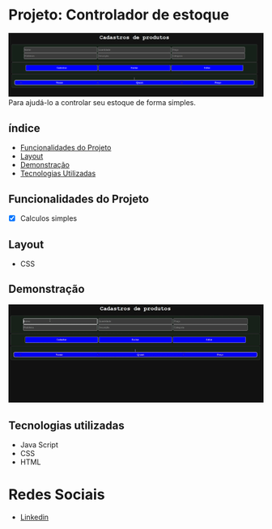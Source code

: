 # Projeto: Controlador de estoque
![LabelCalculadora](/assets/cadastrodeproduto.png)
Para ajudá-lo a controlar seu estoque de forma simples.

## índice
- <a href="#funcionalidades-do-projeto">Funcionalidades do Projeto</a>
- <a href="#Layout">Layout<a>
- <a href="#demonstração">Demonstração<a>
- <a href="#tecnologias-utilizadas">Tecnologias Utilizadas<a>

## Funcionalidades do Projeto
- [x] Calculos simples

## Layout
- CSS
<!--"Imagens"-->

## Demonstração
![Link demonstraçãoo](/assets/cadastrodeproduto.gif)

## Tecnologias utilizadas
- Java Script
- CSS
- HTML

<!--## Como rodar este o projeto?-->

<!--## Autores
<img> -->

# Redes Sociais

- [Linkedin](https://www.linkedin.com/in/luan-estifer-rodrigues-pereira-7577a2285/)

<!--## Proximos passos-->
